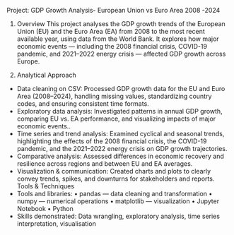 Project: GDP Growth Analysis- European Union vs Euro Area 2008 -2024

1. Overview
This project analyses the GDP growth trends of the European Union (EU) and the Euro Area (EA) from 2008 to the most recent available year, using data from the World Bank.
It explores how major economic events — including the 2008 financial crisis, COVID-19 pandemic, and 2021–2022 energy crisis — affected GDP growth across Europe.

2. Analytical Approach 
- Data cleaning on CSV: Processed GDP growth data for the EU and Euro Area (2008–2024), handling missing values, standardizing country codes, and ensuring consistent time formats.
- Exploratory data analysis: Investigated patterns in annual GDP growth, comparing EU vs. EA performance, and visualizing impacts of major economic events..
- Time series and trend analysis: Examined cyclical and seasonal trends, highlighting the effects of the 2008 financial crisis, the COVID-19 pandemic, and the 2021–2022 energy crisis on GDP growth trajectories.
- Comparative analysis: Assessed differences in economic recovery and resilience across regions and between EU and EA averages.
- Visualization & communication: Created charts and plots to clearly convey trends, spikes, and downturns for stakeholders and reports.
Tools & Techniques
- Tools and libraries: 
•	pandas — data cleaning and transformation
•	numpy — numerical operations
•	matplotlib — visualization
•	Jupyter Notebook 
•	Python 
- Skills demonstrated: 
Data wrangling, exploratory analysis, time series interpretation, visualisation
